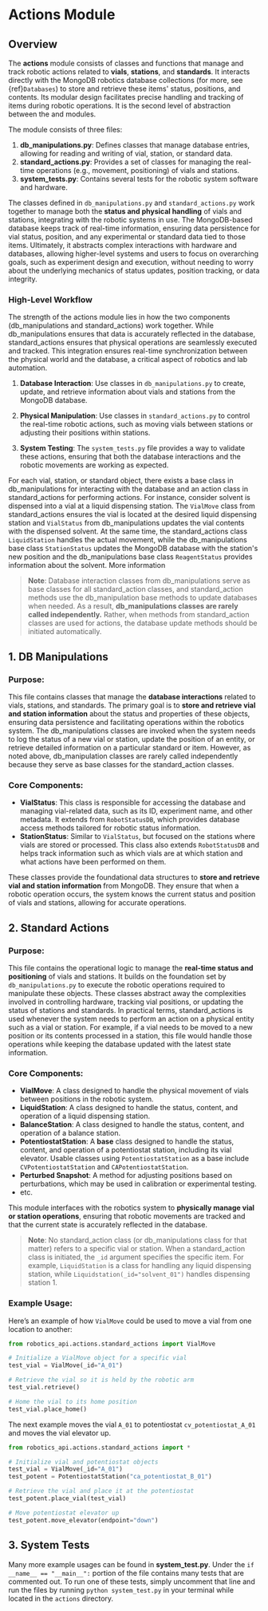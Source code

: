 # Actions Module

## Overview

The **actions** module consists of classes and functions that manage and track robotic actions related to **vials**, **stations**, and **standards**.  It interacts directly with the MongoDB robotics database collections (for more, see {ref}`Databases`) to store and retrieve these items' status, positions, and contents. Its modular design facilitates precise handling and tracking of items during robotic operations. It is the second level of abstraction between the [](Utils) and [](Fireworks) modules.

The module consists of three files:

1. **db_manipulations.py**: Defines classes that manage database entries, allowing for reading and writing of vial, station, or standard data.
2. **standard_actions.py**: Provides a set of classes for managing the real-time operations (e.g., movement, positioning) of vials and stations.
3. **system_tests.py**: Contains several tests for the robotic system software and hardware.

The classes defined in `db_manipulations.py` and `standard_actions.py` work together to manage both the **status and physical handling** of vials and stations, integrating with the robotic systems in use. The MongoDB-based database keeps track of real-time information, ensuring data persistence for vial status, position, and any experimental or standard data tied to those items. Ultimately, it abstracts complex interactions with hardware and databases, allowing higher-level systems and users to focus on overarching goals, such as experiment design and execution, without needing to worry about the underlying mechanics of status updates, position tracking, or data integrity.


### High-Level Workflow

The strength of the actions module lies in how the two components (db_manipulations and standard_actions) work together. While db_manipulations ensures that data is accurately reflected in the database, standard_actions ensures that physical operations are seamlessly executed and tracked. This integration ensures real-time synchronization between the physical world and the database, a critical aspect of robotics and lab automation.

1. **Database Interaction**:
   Use classes in `db_manipulations.py` to create, update, and retrieve information about vials and stations from the MongoDB database.

2. **Physical Manipulation**:
   Use classes in `standard_actions.py` to control the real-time robotic actions, such as moving vials between stations or adjusting their positions within stations.

3. **System Testing**:
   The `system_tests.py` file provides a way to validate these actions, ensuring that both the database interactions and the robotic movements are working as expected.

For each vial, station, or standard object, there exists a base class in db_manipulations for interacting with the database and an action class in standard_actions for performing actions. For instance, consider solvent is dispensed into a vial at a liquid dispensing station. The `VialMove` class from standard_actions ensures the vial is located at the desired liquid dispensing station and `VialStatus` from db_manipulations updates the vial contents with the dispensed solvent. At the same time, the standard_actions class `LiquidStation` handles the actual movement, while the db_manipulations base class `StationStatus` updates the MongoDB database with the station's new position and the db_manipulations base class `ReagentStatus` provides information about the solvent. More information

> **Note**: Database interaction classes from db_manipulations serve as base classes for all standard_action classes, and standard_action methods use the db_manipulation base methods to update databases when needed. As a result, **db_manipulations classes are rarely called independently.** Rather, when methods from standard_action classes are used for actions, the database update methods should be initiated automatically.



## 1. DB Manipulations

### Purpose:
This file contains classes that manage the **database interactions** related to vials, stations, and standards. The primary goal is to **store and retrieve vial and station information** about the status and properties of these objects, ensuring data persistence and facilitating operations within the robotics system. The db_manipulations classes are invoked when the system needs to log the status of a new vial or station, update the position of an entity, or retrieve detailed information on a particular standard or item. However, as noted above, db_manipulation classes are rarely called independently because they serve as base classes for the standard_action classes.

### Core Components:
- **VialStatus**: This class is responsible for accessing the database and managing vial-related data, such as its ID, experiment name, and other metadata. It extends from `RobotStatusDB`, which provides database access methods tailored for robotic status information.
- **StationStatus**: Similar to `VialStatus`, but focused on the stations where vials are stored or processed. This class also extends `RobotStatusDB` and helps track information such as which vials are at which station and what actions have been performed on them.

These classes provide the foundational data structures to **store and retrieve vial and station information** from MongoDB. They ensure that when a robotic operation occurs, the system knows the current status and position of vials and stations, allowing for accurate operations.



## 2. Standard Actions

### Purpose:
This file contains the operational logic to manage the **real-time status and positioning** of vials and stations. It builds on the foundation set by `db_manipulations.py` to execute the robotic operations required to manipulate these objects. These classes abstract away the complexities involved in controlling hardware, tracking vial positions, or updating the status of stations and standards. In practical terms, standard_actions is used whenever the system needs to perform an action on a physical entity such as a vial or station. For example, if a vial needs to be moved to a new position or its contents processed in a station, this file would handle those operations while keeping the database updated with the latest state information.

### Core Components:
- **VialMove**: A class designed to handle the physical movement of vials between positions in the robotic system.
- **LiquidStation**: A class designed to handle the status, content, and operation of a liquid dispensing station.
- **BalanceStation**: A class designed to handle the status, content, and operation of a balance station.
- **PotentiostatStation**: A **base** class designed to handle the status, content, and operation of a potentiostat station, including its vial elevator. Usable classes using `PotentiostatStation` as a base include `CVPotentiostatStation` and `CAPotentiostatStation`.
- **Perturbed Snapshot**: A method for adjusting positions based on perturbations, which may be used in calibration or experimental testing.
- etc.

This module interfaces with the robotics system to **physically manage vial or station operations**, ensuring that robotic movements are tracked and that the current state is accurately reflected in the database.

> **Note**: No standard_action class (or db_manipulations class for that matter) refers to a specific vial or station. When a standard_action class is initiated, the `_id` argument specifies the specific item. For example, `LiquidStation` is a class for handling any liquid dispensing station, while `Liquidstation(_id="solvent_01")` handles dispensing station 1.

### Example Usage:
Here’s an example of how `VialMove` could be used to move a vial from one location to another:

```python
from robotics_api.actions.standard_actions import VialMove

# Initialize a VialMove object for a specific vial
test_vial = VialMove(_id="A_01")

# Retrieve the vial so it is held by the robotic arm
test_vial.retrieve()

# Home the vial to its home position
test_vial.place_home()
```

The next example moves the vial `A_01` to potentiostat `cv_potentiostat_A_01` and moves the vial elevator up.
```python
from robotics_api.actions.standard_actions import *

# Initialize vial and potentiostat objects
test_vial = VialMove(_id="A_01")
test_potent = PotentiostatStation("ca_potentiostat_B_01")  

# Retrieve the vial and place it at the potentiostat
test_potent.place_vial(test_vial)

# Move potentiostat elevator up  
test_potent.move_elevator(endpoint="down")

```

## 3. System Tests

Many more example usages can be found in **system_test.py**. Under the `if __name__ == "__main__":` portion of the file contains many tests that are commented out. To run one of these tests, simply uncomment that line and run the files by running `python system_test.py` in your terminal while located in the `actions` directory.
